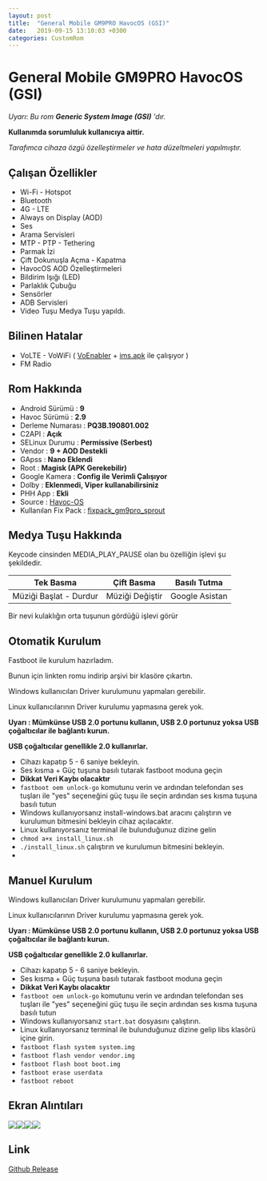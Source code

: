```yaml
---
layout: post
title:  "General Mobile GM9PRO HavocOS (GSI)"
date:   2019-09-15 13:10:03 +0300
categories: CustomRom
---
```


# General Mobile GM9PRO HavocOS (GSI)

*Uyarı*: *Bu rom **Generic System Image (GSI)** 'dır.*

**Kullanımda sorumluluk kullanıcıya aittir.**

*Tarafımca cihaza özgü özelleştirmeler ve hata düzeltmeleri yapılmıştır.*

## Çalışan Özellikler
- Wi-Fi - Hotspot
- Bluetooth
-  4G - LTE
-  Always on Display (AOD)
- Ses
-  Arama Servisleri
-  MTP - PTP - Tethering
-  Parmak İzi
-  Çift Dokunuşla Açma - Kapatma
-  HavocOS AOD Özelleştirmeleri
-  Bildirim Işığı (LED)
- Parlaklık Çubuğu
-  Sensörler
- ADB Servisleri
- Video Tuşu Medya Tuşu yapıldı.

## Bilinen Hatalar
- VoLTE - VoWiFi  ( [VoEnabler](https://github.com/edgd1er/voenabler) + [ims.apk](https://github.com/EnesSastim/Downloads/blob/master/ims.apk) ile çalışıyor ) 
-  FM Radio

## Rom Hakkında

- Android Sürümü : **9**
- Havoc Sürümü : **2.9**
- Derleme Numarası : **PQ3B.190801.002**
- C2API : **Açık**
- SELinux Durumu : **Permissive (Serbest)**
- Vendor : **9 + AOD Destekli**
- GApss : **Nano Eklendi**
- Root : **Magisk (APK Gerekebilir)**
- Google Kamera : **Config ile Verimli Çalışıyor**
- Dolby : **Eklenmedi, Viper kullanabilirsiniz**
- PHH App : **Ekli**
- Source :  [Havoc-OS](https://sourceforge.net/projects/havoc-os/files/arm64-ab/Havoc-OS-v2.9-20190914-phhgsi_arm64_ab-Official.img.xz/download)
- Kullanılan Fix Pack : [fixpack_gm9pro_sprout](https://github.com/zenlty/fixpack_gm9pro_sprout)

## Medya Tuşu Hakkında

Keycode cinsinden MEDIA_PLAY_PAUSE olan bu özelliğin işlevi şu şekildedir.

|Tek Basma| Çift Basma  | Basılı Tutma |
|--|--|--|
| Müziği Başlat - Durdur | Müziği Değiştir |Google Asistan


Bir nevi kulaklığın orta tuşunun gördüğü işlevi görür

## Otomatik Kurulum
Fastboot ile kurulum hazırladım.

Bunun için linkten romu indirip arşivi bir klasöre çıkartın. 

Windows kullanıcıları Driver kurulumunu yapmaları gerebilir.

Linux kullanıcılarının Driver kurulumu yapmasına gerek yok.

**Uyarı : Mümkünse USB 2.0 portunu kullanın, USB 2.0 portunuz yoksa USB çoğaltıcılar ile bağlantı kurun.**

**USB çoğaltıcılar genellikle 2.0 kullanırlar.**

- Cihazı kapatıp 5 - 6 saniye bekleyin.
- Ses kısma + Güç tuşuna basılı tutarak fastboot moduna geçin
-  **Dikkat Veri Kaybı olacaktır**
- `fastboot oem unlock-go` komutunu verin ve ardından telefondan ses tuşları ile "yes" seçeneğini güç tuşu ile seçin ardından ses kısma tuşuna basılı tutun
- Windows kullanıyorsanız install-windows.bat aracını çalıştırın ve kurulumun bitmesini bekleyin cihaz açılacaktır.
-  Linux kullanıyorsanız terminal ile bulunduğunuz dizine gelin
- `chmod a+x install_linux.sh`
- `./install_linux.sh` çalıştırın ve kurulumun bitmesini bekleyin.
- 

## Manuel Kurulum

Windows kullanıcıları Driver kurulumunu yapmaları gerebilir.

Linux kullanıcılarının Driver kurulumu yapmasına gerek yok.

**Uyarı : Mümkünse USB 2.0 portunu kullanın, USB 2.0 portunuz yoksa USB çoğaltıcılar ile bağlantı kurun.**

**USB çoğaltıcılar genellikle 2.0 kullanırlar.**

- Cihazı kapatıp 5 - 6 saniye bekleyin.
- Ses kısma + Güç tuşuna basılı tutarak fastboot moduna geçin
-  **Dikkat Veri Kaybı olacaktır**
- `fastboot oem unlock-go` komutunu verin ve ardından telefondan ses tuşları ile "yes" seçeneğini güç tuşu ile seçin ardından ses kısma tuşuna basılı tutun
-  Windows kullanıyorsanız `start.bat` dosyasını çalıştırın.
- Linux kullanıyorsanız terminal ile bulunduğunuz dizine gelip libs klasörü içine girin.
- `fastboot flash system system.img`
- `fastboot flash vendor vendor.img`
- `fastboot flash boot boot.img`
- `fastboot erase userdata`
- `fastboot reboot`
## Ekran Alıntıları
 ![](https://lh3.googleusercontent.com/HargkuNmlTMPPQe_YurDu0IMHI0CYmRoRFDArcDDT0q87F6B59Zc6iHuegT5ty3mlBz_iQMiJj3pvk-S2V_UAzOVD-VGs2CQ3p8zxi6oBaQduHGKZh-u10J4tmishHM7udbGNmUhetZWHvksCrNxbHROGiAtxI2yKHvL3CgTCKcCJB5YFCgNI7RhpDAt4ytkCII_IZKIpQ4ws2zLpY484HOiW5v7hEeR6I29bYfP9Ou0Q5VhiJ3MnWnQVoi5VdyU8fPGf6NwCH-MPEO4c8m8nOBLA-1KJGwR4iTZZK60Ss_VZIq0zExm4emx4-fkIcceObFMEodZE66GKS2IrlGmNfxubOub-cuS7HHaH5iAUP0nfG8lUG7Bcco0TJwE8d8Iy4PrUTRq7xGGGyTiktDLrEy4SW-EBakySiFOP1wCNlNLoJoOPr4w8ZxV_6qup22LOxqQxlnXNMr_viHlC-LamRz5q1u9aKJDcbakekg-3PSF0WxmUfR73uiYrX0r5px3gTDya3Yom3YH4SPl6HXo188ORIj9JXypSAzpBB7OZ3rJWfmV0T57e5toDh6Ems8c_qkFXiOg7YL6NcA9kdXDu4Ii2VY6dNVq5BoQtnP6FEDjNyZfEfCdFEmNcRhUx1hEO3pDSvJhmMZUiH21xl6RwX2blr0eCJh4vgKBsEXlajt82CP1tONTvv4=w329-h657-no)![](https://lh3.googleusercontent.com/5mlGPOHHcJqhE9NUy0u06BtOByk0FYEw7xArKmrZOkeogPMCIdDK5Y-1-KM6QVNNBxOT_7ucAvwH2VLaTYCzVshwbe_wzBe-GMcOJNQqvfNN7zFDCu7jThmDf7AHAaCX7EYxQ_miOB80B5CdTX9hROGqx9lvHNw-HAfgx24d5-07RDW47r7scbuGAZsS-33h__BKSLQklCds8MjVp8vYqJrgkw6VRCkmBwwaS81mPFGANfkB8hVQawR7nN4X1t82Wk0XDX2pQChj8MCz2NjAC26Qw0425dBQIOB3vJnVeIE0eLWShYvpt9w5BozealvQDrIdHT5mQkj5mEil4rBgL4pHP6tq5XJB_IYRc6NzktI9CKRiZaq6QlCae2xF_44vBCGokVMHQ7vzCm7kuMSxMZB6vIhkWLwQZFHZvea5y4xgWdRqP9B3qgY9txRYEbPxF83iJV19StxrowB5WTe7O7Km5Gz0VA1FdcCHeDKQ7ZLMlXaGBExNUsMDvWjwVwGib4XIPf5pDG0a2aiGByyyF6e41eC6TThH9KPXnmIrL1czJwcyL1iMnQFthhiwbHHyPhXqPx0_FwkjsR1bLbF6xxCDVzrk4LQ2ygDyYamvqLQV0Hhf46qs_xmGLfrXEDnva5xQMIf5p5qL5kYsl8XkDazwxXbEV-6LEiG_IF_qtbc2vUSHnh6JkCE=w329-h657-no)![](https://lh3.googleusercontent.com/rNC27RuEG0xlPJJHLOuVWipbZMH09mIOakuxaIaj_MfWMFmiYuqGVlWfA6w_5ju4ZWMucRLzE8PB-lv9ZpHXT8YVPbDIqGQ1QiWM3GbGiyGPkIrZLgwQ4TQjt6CdqihBo4AC94j4dBMnhXBMWg0nFUgHtnGACaL69BZz23kek5gbVAUUcU7FRhRW-v9rvRcW8X91zOjgM3idfM9EXI4ecWhXgkuakyz37ZS4YZZNGm2G4kCw-qHv7qZNfnXL5MADn9ccoJAKjc5Z3hvpCQ5UW1iLJhLFVgYAjnoBXhszTKrhzXxkm7DtxZo4L_q36JBZn0JDQd7w_lt1j-q_EEt7iFRuOpbffdGmVLWMQpIjdJq-9Emldfcliss2gY6lD_osRGqFVfo9F_qaxz4GBtvUsyknl5qnPHJHpDifVPcx8hFMjcwWZ2cSbLGrk-nE--VCm3RM8QlRU6rWyUhaCI-EFqf_RCymW571T_mWTIuKbMQCPaHIYOHOkQsrxUtprUcHJ60Q78p1ikGyGztAbBT34SP090rsVM5iuUPaPX4sKuPu5a51fqg2deIErIm6JNUe3-XFngN3yyGUwU204pRQ4-9zvichr7k8Pshmb2cNDz72AsH1ceq5sdeju0wzZNTqNufy5WaM17vhBr6Sen-KOwv23vkH7SJW4Kn0-x2atA8TJTTeU86Q_mg=w329-h657-no)![](https://lh3.googleusercontent.com/Bbp8pzmA6j45KvKwMiG-fafEKcvD1l9hhuYe0ZjLkl2N1YU1WKyKj5ffxbUGcAnNSAV0eDv0_5GD84A_WcBvRLRC0rSK9hkhPdeOb_RJQ2wl_std9zF6MFEoa_Wy8Wz1surA4uhAeR7HLXy9foYpxfNXtTAqvTDXGxUDp_SgmBVDbCfUy3bzEC4kpXPWYzMFmm4Qna01ZNDGnCXzJANzKfZMj-MJe3i0eIIlb3ctMyozBHjUYvIiyc2-vSGjpVlDxpc1RV4N8KtVW4YFeCv3feMFZjNBAdVmbmJyvtyWfs9CcJxjPrMKDPv_l4Qa2v7YkhayM-SFNyv2kqXuk3jHTtgc3m7ZdC7I6t2c7GYkm-LBtmRBpjz_J4CeIBE-z0kPymvkcX1S-HyHL3DrHzsYugkoFdgi71sXtNUfNrFVCjljPfU5hyBsx8s10awK0D_95qLtRDRR-PtFCmPLtQm_1GOaTU4Qoa6w2uya-WLTw7aYiNCg1H9s3ajKrwGCtGrz86Ql9Rn7aW7s5K0pMjKcSvlT8w812U7BruuzQORg4DSAk9vcTA-7iliaULuVdGWpYq_x-Iezx5Y6-YktLR8JWcsRD262KyLls0AswxF5KBcHqql4MMtAH3aeWIJ0dLhj-5Jd_Xl4sxGriSIYC9f9eBiebmJI21Og_JyYrOpDXFYf25JcKvPEvGA=w329-h657-no)
 
## Link
 [Github Release](https://github.com/zenlty/GM9Pro_Sprout-Custom-Rom/releases/download/2.9/HavocOS_ZENLTY.zip)
